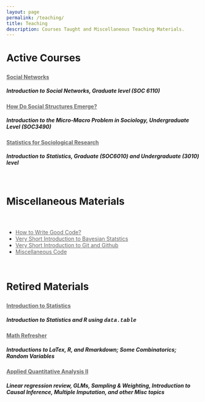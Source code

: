 ```yaml
---
layout: page
permalink: /teaching/
title: Teaching
description: Courses Taught and Miscellaneous Teaching Materials.
---
```


<h3 class="year" style="font-size: 26px"> Active Courses </h3>

<h4> 
<a href="{% link _teaching/005_2021_SocNet_6110.md %}" style="color: #666"> <strong>Social Networks</strong> </a>
</h4>
<h5>
Introduction to Social Networks, Graduate level (SOC 6110)
</h5>

<h4> 
<a href="{% link _teaching/006_2025_MicroMacro_3490.md %}" style="color: #666"> <strong>How Do Social Structures Emerge?</strong> </a>
</h4>
<h5>
Introduction to the Micro-Macro Problem in Sociology, Undergraduate Level (SOC3490)
</h5>

<h4> 
<a href="{% link _teaching/006_2025_MicroMacro_3490.md %}" style="color: #666"> <strong>Statistics for Sociological Research</strong> </a>
</h4>
<h5>
Introduction to Statistics, Graduate (SOC6010) and Undergraduate (3010) level
</h5>

<br>

<h3 class="year" style="font-size: 26px"> Miscellaneous Materials </h3>

<br> 

- <a href="{% link assets/teaching/CPP_coding.pdf %}" style="color: #666"> How to Write Good Code?</a>
- <a href="{% link assets/teaching/BayesianStats.pdf %}" style="color: #666"> Very Short Introduction to Bayesian Statstics</a>
- <a href="{% link assets/teaching/GitTutorial.pdf %}" style="color: #666"> Very Short Introduction to Git and Github</a>
- <a href="{% link _teaching/000_0000_Misc.md %}" style="color: #666"> Miscellaneous Code</a>

<br>

<h3 class="year" style="font-size: 26px"> Retired Materials </h3>

<h4> 
<a href="{% link _teaching/003_2019_IntroStats.md %}" style="color: #666"> <strong>Introduction to Statistics</strong> </a>
</h4>
<h5>
Introduction to Statistics and R using <span style="font-family:'Courier New'">data.table</span>
</h5>

<h4> 
<a href="{% link _teaching/002_2019_MathRefresh.md %}" style="color: #666"> <strong>Math Refresher</strong> </a>
</h4>
<h5>
Introductions to LaTex, R, and Rmarkdown; Some Combinatorics; Random Variables
</h5>

<h4> 
<a href="{% link _teaching/001_2018_AQAII.md %}" style="color: #666"> <strong>Applied Quantitative Analysis II</strong> </a>
</h4>
<h5>
Linear regression review, GLMs, Sampling & Weighting, Introduction to Causal Inference, Multiple Imputation, and other Misc topics
</h5>




